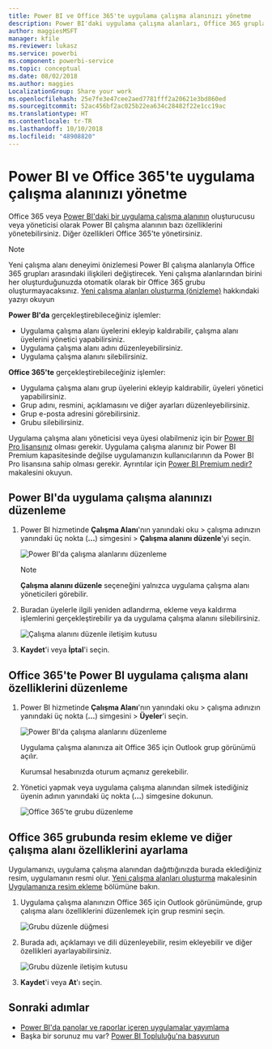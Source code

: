 ```yaml
---
title: Power BI ve Office 365'te uygulama çalışma alanınızı yönetme
description: Power BI'daki uygulama çalışma alanları, Office 365 grupları temel alınarak oluşturulmuş bir işbirliği deneyimi sunar. Uygulama çalışma alanlarınızı hem Power BI'da hem de Office 365'te yönetebilirsiniz.
author: maggiesMSFT
manager: kfile
ms.reviewer: lukasz
ms.service: powerbi
ms.component: powerbi-service
ms.topic: conceptual
ms.date: 08/02/2018
ms.author: maggies
LocalizationGroup: Share your work
ms.openlocfilehash: 25e7fe3e47cee2aed7781fff2a20621e3bd860ed
ms.sourcegitcommit: 52ac456bf2ac025b22ea634c28482f22e1cc19ac
ms.translationtype: HT
ms.contentlocale: tr-TR
ms.lasthandoff: 10/10/2018
ms.locfileid: "48908820"
---
```

# <a name="manage-your-app-workspace-in-power-bi-and-office-365"></a>Power BI ve Office 365'te uygulama çalışma alanınızı yönetme
Office 365 veya [Power BI'daki bir uygulama çalışma alanının](service-create-distribute-apps.md) oluşturucusu veya yöneticisi olarak Power BI çalışma alanının bazı özelliklerini yönetebilirsiniz. Diğer özellikleri Office 365'te yönetirsiniz. 

> [!NOTE]
> Yeni çalışma alanı deneyimi önizlemesi Power BI çalışma alanlarıyla Office 365 grupları arasındaki ilişkileri değiştirecek. Yeni çalışma alanlarından birini her oluşturduğunuzda otomatik olarak bir Office 365 grubu oluşturmayacaksınız. [Yeni çalışma alanları oluşturma (önizleme)](service-create-the-new-workspaces.md) hakkındaki yazıyı okuyun

**Power BI'da** gerçekleştirebileceğiniz işlemler:

* Uygulama çalışma alanı üyelerini ekleyip kaldırabilir, çalışma alanı üyelerini yönetici yapabilirsiniz.
* Uygulama çalışma alanı adını düzenleyebilirsiniz.
* Uygulama çalışma alanını silebilirsiniz.

**Office 365'te** gerçekleştirebileceğiniz işlemler:

* Uygulama çalışma alanı grup üyelerini ekleyip kaldırabilir, üyeleri yönetici yapabilirsiniz.
* Grup adını, resmini, açıklamasını ve diğer ayarları düzenleyebilirsiniz.
* Grup e-posta adresini görebilirsiniz.
* Grubu silebilirsiniz.

Uygulama çalışma alanı yöneticisi veya üyesi olabilmeniz için bir [Power BI Pro lisansınız](service-features-license-type.md) olması gerekir. Uygulama çalışma alanınız bir Power BI Premium kapasitesinde değilse uygulamanızın kullanıcılarının da Power BI Pro lisansına sahip olması gerekir. Ayrıntılar için [Power BI Premium nedir?](service-premium.md) makalesini okuyun.

## <a name="edit-your-app-workspace-in-power-bi"></a>Power BI'da uygulama çalışma alanınızı düzenleme
1. Power BI hizmetinde **Çalışma Alanı**'nın yanındaki oku > çalışma adınızın yanındaki üç nokta (**…**) simgesini > **Çalışma alanını düzenle**'yi seçin. 
   
   ![Power BI'da çalışma alanlarını düzenleme](media/service-manage-app-workspace-in-power-bi-and-office-365/power-bi-app-ellipsis.png)
   
   > [!NOTE]
   > **Çalışma alanını düzenle** seçeneğini yalnızca uygulama çalışma alanı yöneticileri görebilir.
   > 
   > 
2. Buradan üyelerle ilgili yeniden adlandırma, ekleme veya kaldırma işlemlerini gerçekleştirebilir ya da uygulama çalışma alanını silebilirsiniz. 
   
   ![Çalışma alanını düzenle iletişim kutusu](media/service-manage-app-workspace-in-power-bi-and-office-365/power-bi-app-edit-workspace.png)
3. **Kaydet**'i veya **İptal**'i seçin.

## <a name="edit-power-bi-app-workspace-properties-in-office-365"></a>Office 365'te Power BI uygulama çalışma alanı özelliklerini düzenleme
1. Power BI hizmetinde **Çalışma Alanı**'nın yanındaki oku > çalışma adınızın yanındaki üç nokta (**…**) simgesini > **Üyeler**'i seçin. 
   
   ![Power BI'da çalışma alanlarını düzenleme](media/service-manage-app-workspace-in-power-bi-and-office-365/power-bi-app-ellipsis.png)
   
   Uygulama çalışma alanınıza ait Office 365 için Outlook grup görünümü açılır.
   
   Kurumsal hesabınızda oturum açmanız gerekebilir.
2. Yönetici yapmak veya uygulama çalışma alanından silmek istediğiniz üyenin adının yanındaki üç nokta (**…**) simgesine dokunun. 
   
   ![Office 365'te grubu düzenleme](media/service-manage-app-workspace-in-power-bi-and-office-365/pbi_managegroupo365.png)

## <a name="add-an-image-and-set-other-workspace-properties-in-the-office-365-group"></a>Office 365 grubunda resim ekleme ve diğer çalışma alanı özelliklerini ayarlama
Uygulamanızı, uygulama çalışma alanından dağıttığınızda burada eklediğiniz resim, uygulamanın resmi olur. [Yeni çalışma alanları oluşturma](service-create-workspaces.md) makalesinin [Uygulamanıza resim ekleme](service-create-workspaces.md#add-an-image-to-your-office-365-app-workspace-optional) bölümüne bakın.

1. Uygulama çalışma alanınızın Office 365 için Outlook görünümünde, grup çalışma alanı özelliklerini düzenlemek için grup resmini seçin.
   
   ![Grubu düzenle düğmesi](media/service-manage-app-workspace-in-power-bi-and-office-365/pbi_editgroupo365.png)
2. Burada adı, açıklamayı ve dili düzenleyebilir, resim ekleyebilir ve diğer özellikleri ayarlayabilirsiniz.
   
   ![Grubu düzenle iletişim kutusu](media/service-manage-app-workspace-in-power-bi-and-office-365/pbi_editgrpo365dialog.png)
3. **Kaydet**'i veya **At**'ı seçin.

## <a name="next-steps"></a>Sonraki adımlar
* [Power BI'da panolar ve raporlar içeren uygulamalar yayımlama](service-create-distribute-apps.md)
* Başka bir sorunuz mu var? [Power BI Topluluğu'na başvurun](http://community.powerbi.com/)

